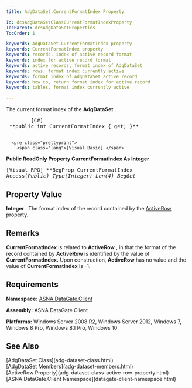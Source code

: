 ```yaml
---
title: AdgDataSet.CurrentFormatIndex Property

Id: dcsAdgDataSetClassCurrentFormatIndexProperty
TocParent: dcsAdgDataSetProperties
TocOrder: 1

keywords: AdgDataSet.CurrentFormatIndex property
keywords: CurrentFormatIndex property
keywords: records, index of active record format
keywords: index for active record format
keywords: active records, format index of AdgDataSet
keywords: rows, format index currently active
keywords: format index of AdgDataSet active record
keywords: how to, return format index for active record
keywords: tables, format index currently active

---
```


The current format index of the **AdgDataSet** .
<pre class="prettyprint">
        <span class="lang">[C#]</span>
 **public int CurrentFormatIndex { get; }** 
      </pre>
      <pre class="prettyprint">
        <span class="lang">[Visual Basic] </span>
 **Public ReadOnly Property CurrentFormatIndex As Integer** 
      </pre>
      <pre class="prettyprint">
        <span class="lang">[Visual RPG]</span>
 **BegProp CurrentFormatIndex Access(*Public) Type(*Integer) Len(4)
   BegGet** 
      </pre>

## Property Value

**Integer** . The format index of the record contained by the [ ActiveRow](adg-dataset-class-active-row-property.html) property.
## Remarks

**CurrentFormatIndex** is related to **ActiveRow** , in that the format of the record contained by **ActiveRow** is identified by the value of **CurrentFormatIndex.** Upon construction, **ActiveRow** has no value and the value of **CurrentFormatIndex** is -1.
## Requirements

**Namespace:** [ASNA.DataGate.Client](datagate-client-namespace.html) 

**Assembly:** ASNA DataGate Client

**Platforms:** Windows Server 2008 R2, Windows Server 2012, Windows 7, Windows 8 Pro, Windows 8.1 Pro, Windows 10
## See Also

<dl />
      [AdgDataSet Class](adg-dataset-class.html)
      <br />
      [AdgDataSet Members](adg-dataset-members.html)
      <br />
      [ActiveRow Property](adg-dataset-class-active-row-property.html)
      <br />
      [ASNA.DataGate.Client Namespace](datagate-client-namespace.html)

